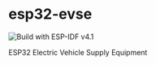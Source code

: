 # esp32-evse

![Build with ESP-IDF v4.1](https://github.com/dzurikmiroslav/esp32-evse/workflows/Build%20with%20ESP-IDF%20v4.1/badge.svg)

ESP32 Electric Vehicle Supply Equipment
